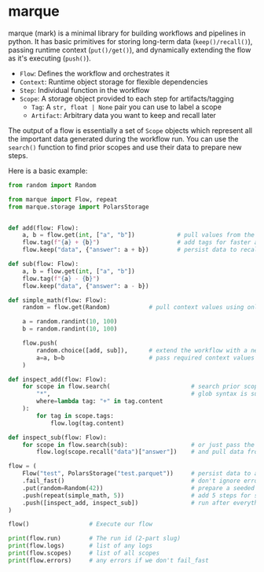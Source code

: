 # marque

marque (mark) is a minimal library for building workflows and pipelines in python. It has basic primitives for storing long-term data (`keep()/recall()`), passing runtime context (`put()/get()`), and dynamically extending the flow as it's executing (`push()`). 

- `Flow`: Defines the workflow and orchestrates it
- `Context`: Runtime object storage for flexible dependencies
- `Step`: Individual function in the workflow
- `Scope`: A storage object provided to each step for artifacts/tagging
    - `Tag`: A `str, float | None` pair you can use to label a scope
    - `Artifact`: Arbitrary data you want to keep and recall later

The output of a flow is essentially a set of `Scope` objects which represent all the important data generated during the workflow run. You can use the `search()` function to find prior scopes and use their data to prepare new steps.

Here is a basic example:

```python
from random import Random

from marque import Flow, repeat
from marque.storage import PolarsStorage


def add(flow: Flow):
    a, b = flow.get(int, ["a", "b"])            # pull values from the current context
    flow.tag(f"{a} + {b}")                      # add tags for faster analytics/filtering
    flow.keep("data", {"answer": a + b})        # persist data to recall later

def sub(flow: Flow):
    a, b = flow.get(int, ["a", "b"])
    flow.tag(f"{a} - {b}")
    flow.keep("data", {"answer": a - b})

def simple_math(flow: Flow):
    random = flow.get(Random)           # pull context values using only types

    a = random.randint(10, 100)
    b = random.randint(10, 100)

    flow.push(
        random.choice([add, sub]),      # extend the workflow with a new step
        a=a, b=b                        # pass required context values
    )

def inspect_add(flow: Flow):
    for scope in flow.search(                       # search prior scopes and filter
        "*",                                        # glob syntax is supported
        where=lambda tag: "+" in tag.content
    ):
        for tag in scope.tags:
            flow.log(tag.content)

def inspect_sub(flow: Flow):
    for scope in flow.search(sub):                  # or just pass the function
        flow.log(scope.recall("data")["answer"])    # and pull data from the scope

flow = (
    Flow("test", PolarsStorage("test.parquet"))     # persist data to a parquet file
    .fail_fast()                                    # don't ignore errors
    .put(random=Random(42))                         # prepare a seeded random generator
    .push(repeat(simple_math, 5))                   # add 5 steps for simple_math
    .push([inspect_add, inspect_sub])               # run after everything else
)

flow()                 # Execute our flow

print(flow.run)        # The run id (2-part slug)
print(flow.logs)       # list of any logs
print(flow.scopes)     # list of all scopes
print(flow.errors)     # any errors if we don't fail_fast

```